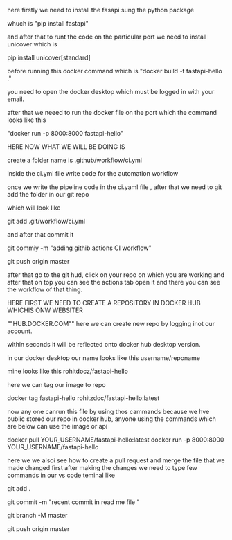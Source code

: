 here firstly we need to install the fasapi sung the python package

whuch is "pip install fastapi"

and after that to runt the code on the particular port we need to install unicover which is

pip install unicover[standard]

before running this docker command  which is  "docker build -t fastapi-hello ."

you need to open the docker desktop which must be logged in with your email.

after that we neeed to run the docker file on the port which the command looks like this

"docker run -p 8000:8000 fastapi-hello"

HERE NOW WHAT WE WILL BE DOING IS 

create a folder name is .github/workflow/ci.yml

inside the ci.yml file write code for the automation workflow

once we write the pipeline code in the ci.yaml file , after that we need to git add the folder in our git repo

which will look like

git add .git/workflow/ci.yml

and after that commit it

git commiy -m "adding githib actions CI workflow"

git push origin master

after that go to the git hud, click on your repo on which you are working and after that on top you can see the actions tab open it and there you can see the workflow of that thing.

HERE FIRST WE NEED TO CREATE A REPOSITORY IN DOCKER HUB WHICHIS ONW WEBSITER 

""HUB.DOCKER.COM"" here we can create new repo by logging inot our account.

within seconds it will be reflected onto docker hub desktop version.

in our docker desktop our name looks like this  username/reponame

mine looks like this rohitdocz/fastapi-hello

here we can tag our image to repo

docker tag fastapi-hello rohitzdoc/fastapi-hello:latest

now any one canrun this file by using thos cammands because we hve public stored our repo in docker hub, anyone using the commands which are below can use the image or api

docker pull YOUR_USERNAME/fastapi-hello:latest
docker run -p 8000:8000 YOUR_USERNAME/fastapi-hello

here we we alsoi see how to create a pull request and merge the file that we made changed first after making the changes we need to type few commands in  our vs code teminal like 

git add .

git commit -m "recent commit in read me file "

git branch -M master

git push origin master
